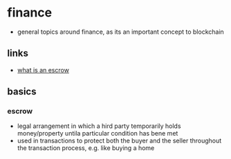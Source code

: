 # finance

- general topics around finance, as its an important concept to blockchain

## links

- [what is an escrow](https://www.rocketmortgage.com/learn/what-is-escrow)

## basics

### escrow

- legal arrangement in which a hird party temporarily holds money/property untila particular condition has bene met
- used in transactions to protect both the buyer and the seller throughout the transaction process, e.g. like buying a home
